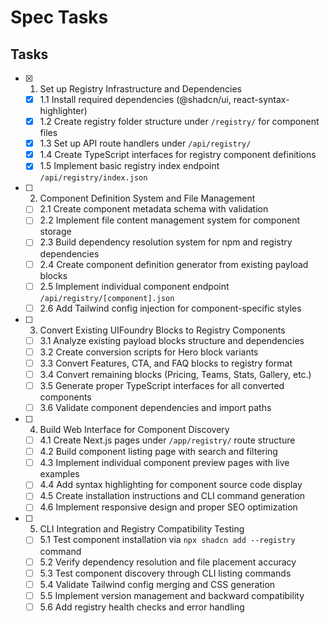 # Spec Tasks

## Tasks

- [x] 1. Set up Registry Infrastructure and Dependencies
  - [x] 1.1 Install required dependencies (@shadcn/ui, react-syntax-highlighter)
  - [x] 1.2 Create registry folder structure under `/registry/` for component files
  - [x] 1.3 Set up API route handlers under `/api/registry/`
  - [x] 1.4 Create TypeScript interfaces for registry component definitions
  - [x] 1.5 Implement basic registry index endpoint `/api/registry/index.json`

- [ ] 2. Component Definition System and File Management
  - [ ] 2.1 Create component metadata schema with validation
  - [ ] 2.2 Implement file content management system for component storage
  - [ ] 2.3 Build dependency resolution system for npm and registry dependencies
  - [ ] 2.4 Create component definition generator from existing payload blocks
  - [ ] 2.5 Implement individual component endpoint `/api/registry/[component].json`
  - [ ] 2.6 Add Tailwind config injection for component-specific styles

- [ ] 3. Convert Existing UIFoundry Blocks to Registry Components
  - [ ] 3.1 Analyze existing payload blocks structure and dependencies
  - [ ] 3.2 Create conversion scripts for Hero block variants
  - [ ] 3.3 Convert Features, CTA, and FAQ blocks to registry format
  - [ ] 3.4 Convert remaining blocks (Pricing, Teams, Stats, Gallery, etc.)
  - [ ] 3.5 Generate proper TypeScript interfaces for all converted components
  - [ ] 3.6 Validate component dependencies and import paths

- [ ] 4. Build Web Interface for Component Discovery
  - [ ] 4.1 Create Next.js pages under `/app/registry/` route structure
  - [ ] 4.2 Build component listing page with search and filtering
  - [ ] 4.3 Implement individual component preview pages with live examples
  - [ ] 4.4 Add syntax highlighting for component source code display
  - [ ] 4.5 Create installation instructions and CLI command generation
  - [ ] 4.6 Implement responsive design and proper SEO optimization

- [ ] 5. CLI Integration and Registry Compatibility Testing
  - [ ] 5.1 Test component installation via `npx shadcn add --registry` command
  - [ ] 5.2 Verify dependency resolution and file placement accuracy
  - [ ] 5.3 Test component discovery through CLI listing commands
  - [ ] 5.4 Validate Tailwind config merging and CSS generation
  - [ ] 5.5 Implement version management and backward compatibility
  - [ ] 5.6 Add registry health checks and error handling
